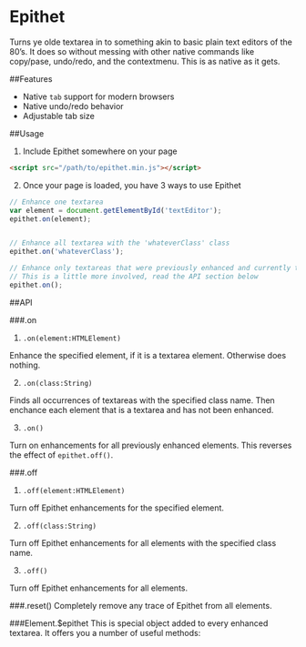 Epithet
=======

Turns ye olde textarea in to something akin to basic plain text editors of the 80’s. It does so without messing with other native commands like copy/pase, undo/redo, and the contextmenu. This is as native as it gets.

##Features

* Native `tab` support for modern browsers
* Native undo/redo behavior
* Adjustable tab size


##Usage

1. Include Epithet somewhere on your page

  ```html
  <script src="/path/to/epithet.min.js"></script>
  ```

2. Once your page is loaded, you have 3 ways to use Epithet

  ```js
  // Enhance one textarea
  var element = document.getElementById('textEditor');
  epithet.on(element);
  
  
  // Enhance all textarea with the 'whateverClass' class
  epithet.on('whateverClass');
  
  // Enhance only textareas that were previously enhanced and currently turned off
  // This is a little more involved, read the API section below
  epithet.on();
  ```

##API

###.on

1. `.on(element:HTMLElement)`

  Enhance the specified element, if it is a textarea element. Otherwise does nothing.

2. `.on(class:String)`

  Finds all occurrences of textareas with the specified class name. Then enchance each element that is a textarea and has not been enhanced.

3. `.on()`

  Turn on enhancements for all previously enhanced elements. This reverses the effect of `epithet.off()`.


###.off

1. `.off(element:HTMLElement)`

  Turn off Epithet enhancements for the specified element.

2. `.off(class:String)`

  Turn off Epithet enhancements for all elements with the specified class name.

3. `.off()`

  Turn off Epithet enhancements for all elements. 


###.reset()
Completely remove any trace of Epithet from all elements.

###Element.$epithet
This is special object added to every enhanced textarea. It offers you a number of useful methods:
